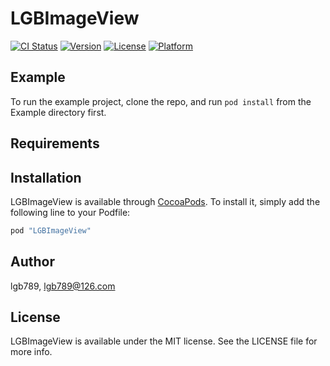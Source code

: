 # LGBImageView

[![CI Status](http://img.shields.io/travis/lgb789/LGBImageView.svg?style=flat)](https://travis-ci.org/lgb789/LGBImageView)
[![Version](https://img.shields.io/cocoapods/v/LGBImageView.svg?style=flat)](http://cocoapods.org/pods/LGBImageView)
[![License](https://img.shields.io/cocoapods/l/LGBImageView.svg?style=flat)](http://cocoapods.org/pods/LGBImageView)
[![Platform](https://img.shields.io/cocoapods/p/LGBImageView.svg?style=flat)](http://cocoapods.org/pods/LGBImageView)

## Example

To run the example project, clone the repo, and run `pod install` from the Example directory first.

## Requirements

## Installation

LGBImageView is available through [CocoaPods](http://cocoapods.org). To install
it, simply add the following line to your Podfile:

```ruby
pod "LGBImageView"
```

## Author

lgb789, lgb789@126.com

## License

LGBImageView is available under the MIT license. See the LICENSE file for more info.
